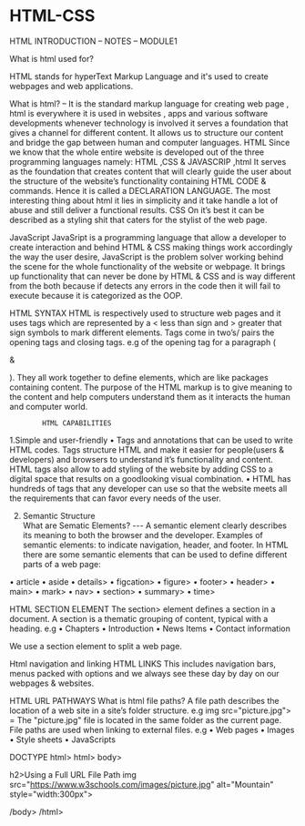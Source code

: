 # HTML-CSS
HTML INTRODUCTION – NOTES – MODULE1

What is html used for?

HTML stands for hyperText Markup Language and it's used to create webpages and web applications.


What is html? – It is the standard markup language for creating web page , html is everywhere it is used in websites , apps and various software developments whenever technology is involved it serves a foundation that gives a channel for different content.
It allows us to structure our content and bridge the gap between human and computer languages.
HTML
Since we know that the whole entire website is developed out of the three programming languages namely: HTML ,CSS & JAVASCRIP ,html It serves as the foundation that creates content that will clearly guide the user about the structure of the website’s functionality containing HTML CODE & commands. Hence it is called a DECLARATION LANGUAGE. 
The most interesting thing about html it lies in simplicity and it take handle a lot of abuse and still deliver a functional results.
CSS
On it’s best it can be described as a styling shit that caters for the stylist of the web page. 

JavaScript
JavaSript is a programming language that allow a developer to create interaction and behind HTML & CSS making things work accordingly the way the user desire, JavaScript is the problem solver working behind the scene for the whole functionality of the website or webpage.
It brings up functionality that can never be done by HTML & CSS and is way different from the both because if detects any errors in the code then it will fail to execute because it is categorized as the OOP.


HTML SYNTAX
HTML is respectively used to structure web pages and it uses tags which are represented by a < less than sign and > greater that sign symbols to mark different elements. Tags come in two’s/ pairs the opening tags and closing tags. e.g of the opening tag for a paragraph ( <p> & </p>).
They all work together to define elements, which are like packages containing content.
The purpose of the HTML markup is to give meaning to the content and help computers understand them as it interacts the human and computer world. 

            HTML CAPABILITIES
1.Simple and user-friendly 
•	Tags and annotations that can be used to write HTML codes. Tags  structure HTML and make it easier for people(users & developers) and browsers to understand it’s functionality and content. HTML tags also allow to add styling of the website by adding CSS to a digital space that results on a goodlooking visual combination.
•	HTML has hundreds of tags that any developer can use so that the website meets all the requirements that can favor every needs of the user.


2. Semantic Structure  
What are Sematic Elements? --- A semantic element clearly describes its meaning to both the browser and the developer.
        Examples of semantic elements: <!--<form>, <table>, and <article> - Clearly defines its  content.
Many web sites contain HTML code like: <!--<div id="nav"> <div class="header"> <div id="footer"> -->to indicate navigation, header, and footer.
In HTML there are some semantic elements that can be used to define different parts of a web page:  

•	article
•	aside
•	details>
•   figcation>
•	figure>
•	footer>
•	 header>
•	main>
•	mark>
•	nav>
•	section>
•	summary>
•	time>

HTML SECTION ELEMENT
The section> element defines a section in a document.
A section is a thematic grouping of content, typical with a heading.
e.g
•	Chapters
•	Introduction
•	News Items
•	Contact information


We use a section element to split a web page.

Html navigation and linking 
HTML LINKS
This includes navigation bars, menus packed with options and we always see these day by day on our webpages  & websites.

HTML URL PATHWAYS
What is html file paths?
A file path describes the location of a web site in a site’s folder structure.
e.g  img src="picture.jpg">  = The "picture.jpg" file is located in the same folder as the current page.
File paths are used when linking to external files. 
e.g
•	Web pages 
•	Images 
•	Style sheets
•	JavaScripts

DOCTYPE html>
html>
body>

h2>Using a Full URL File Path</h2>
img src="https://www.w3schools.com/images/picture.jpg" alt="Mountain" style="width:300px"> 

/body>
/html>
